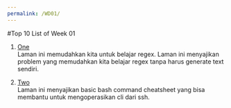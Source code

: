 ```yaml
---
permalink: /WD01/
---
```


#Top 10 List of Week 01

1. [One](https://regexone.com/lesson)<br>
Laman ini memudahkan kita untuk belajar regex.
Laman ini menyajikan problem yang memudahkan kita belajar regex tanpa harus generate text sendiri.

2. [Two](https://www.educative.io/blog/bash-shell-command-cheat-sheet)<br>
Laman ini menyajikan basic bash command cheatsheet yang bisa membantu untuk mengoperasikan cli dari ssh.


